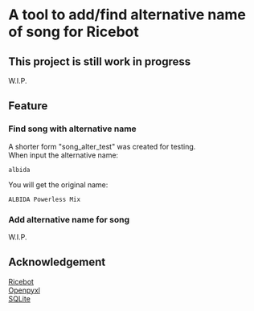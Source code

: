 # A tool to add/find alternative name of song for Ricebot
## This project is still work in progress
W.I.P.
## Feature
### Find song with alternative name
A shorter form "song_alter_test" was created for testing.  
When input the alternative name:
```
albida
```
You will get the original name:
```
ALBIDA Powerless Mix
```
### Add alternative name for song
W.I.P.
## Acknowledgement
[Ricebot](https://github.com/FreezeRasis/Ricebot-Nonebot)  
[Openpyxl](https://openpyxl.readthedocs.io/en/stable/)  
[SQLite](https://sqlite.org/)  